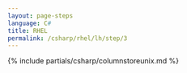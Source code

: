 ```yaml
---
layout: page-steps
language: C#
title: RHEL
permalink: /csharp/rhel/lh/step/3
---
```


{% include partials/csharp/columnstoreunix.md %}
